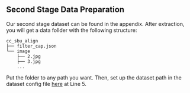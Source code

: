## Second Stage Data Preparation

Our second stage dataset can be found in the appendix. 
After extraction, you will get a data follder with the following structure:

```
cc_sbu_align
├── filter_cap.json
└── image
    ├── 2.jpg
    ├── 3.jpg
    ...   
```

Put the folder to any path you want.
Then, set up the dataset path in the dataset config file 
[here](../minigpt4/configs/datasets/cc_sbu/align.yaml#L5) at Line 5.

